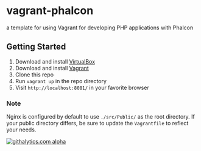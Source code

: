 # vagrant-phalcon

a template for using Vagrant for developing PHP applications with Phalcon

## Getting Started

1. Download and install [VirtualBox](https://www.virtualbox.org/)
2. Download and install [Vagrant](http://www.vagrantup.com/)
3. Clone this repo
4. Run `vagrant up` in the repo directory
5. Visit `http://localhost:8081/` in your favorite browser

### Note

Nginx is configured by default to use `./src/Public/` as the root directory. 
If your public directory differs, be sure to update the `Vagrantfile` to 
reflect your needs.

[![githalytics.com alpha](https://cruel-carlota.pagodabox.com/ee449352f9866118390e46bde6e6750a "githalytics.com")](http://githalytics.com/slogsdon/vagrant-phalcon)
